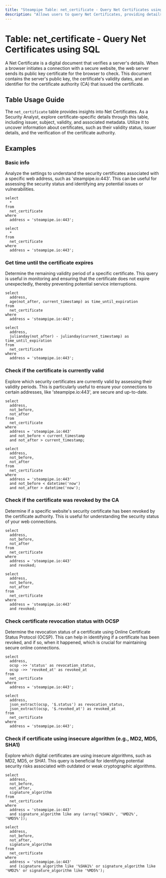 ```yaml
---
title: "Steampipe Table: net_certificate - Query Net Certificates using SQL"
description: "Allows users to query Net Certificates, providing details about the certificate's validity, issuer, subject, and other related information."
---
```


# Table: net_certificate - Query Net Certificates using SQL

A Net Certificate is a digital document that verifies a server's details. When a browser initiates a connection with a secure website, the web server sends its public key certificate for the browser to check. This document contains the server's public key, the certificate's validity dates, and an identifier for the certificate authority (CA) that issued the certificate.

## Table Usage Guide

The `net_certificate` table provides insights into Net Certificates. As a Security Analyst, explore certificate-specific details through this table, including issuer, subject, validity, and associated metadata. Utilize it to uncover information about certificates, such as their validity status, issuer details, and the verification of the certificate authority.

## Examples

### Basic info
Analyze the settings to understand the security certificates associated with a specific web address, such as 'steampipe.io:443'. This can be useful for assessing the security status and identifying any potential issues or vulnerabilities.

```sql+postgres
select
  *
from
  net_certificate
where
  address = 'steampipe.io:443';
```

```sql+sqlite
select
  *
from
  net_certificate
where
  address = 'steampipe.io:443';
```

### Get time until the certificate expires
Determine the remaining validity period of a specific certificate. This query is useful in monitoring and ensuring that the certificate does not expire unexpectedly, thereby preventing potential service interruptions.

```sql+postgres
select
  address,
  age(not_after, current_timestamp) as time_until_expiration
from
  net_certificate
where
  address = 'steampipe.io:443';
```

```sql+sqlite
select
  address,
  julianday(not_after) - julianday(current_timestamp) as time_until_expiration
from
  net_certificate
where
  address = 'steampipe.io:443';
```

### Check if the certificate is currently valid
Explore which security certificates are currently valid by assessing their validity periods. This is particularly useful to ensure your connections to certain addresses, like 'steampipe.io:443', are secure and up-to-date.

```sql+postgres
select
  address,
  not_before,
  not_after
from
  net_certificate
where
  address = 'steampipe.io:443'
  and not_before < current_timestamp
  and not_after > current_timestamp;
```

```sql+sqlite
select
  address,
  not_before,
  not_after
from
  net_certificate
where
  address = 'steampipe.io:443'
  and not_before < datetime('now')
  and not_after > datetime('now');
```

### Check if the certificate was revoked by the CA
Determine if a specific website's security certificate has been revoked by the certificate authority. This is useful for understanding the security status of your web connections.

```sql+postgres
select
  address,
  not_before,
  not_after
from
  net_certificate
where
  address = 'steampipe.io:443'
  and revoked;
```

```sql+sqlite
select
  address,
  not_before,
  not_after
from
  net_certificate
where
  address = 'steampipe.io:443'
  and revoked;
```

### Check certificate revocation status with OCSP
Determine the revocation status of a certificate using Online Certificate Status Protocol (OCSP). This can help in identifying if a certificate has been revoked, and if so, when it happened, which is crucial for maintaining secure online connections.

```sql+postgres
select
  address,
  ocsp ->> 'status' as revocation_status,
  ocsp ->> 'revoked_at' as revoked_at
from
  net_certificate
where
  address = 'steampipe.io:443';
```

```sql+sqlite
select
  address,
  json_extract(ocsp, '$.status') as revocation_status,
  json_extract(ocsp, '$.revoked_at') as revoked_at
from
  net_certificate
where
  address = 'steampipe.io:443';
```

### Check if certificate using insecure algorithm (e.g., MD2, MD5, SHA1)
Explore which digital certificates are using insecure algorithms, such as MD2, MD5, or SHA1. This query is beneficial for identifying potential security risks associated with outdated or weak cryptographic algorithms.

```sql+postgres
select
  address,
  not_before,
  not_after,
  signature_algorithm
from
  net_certificate
where
  address = 'steampipe.io:443'
  and signature_algorithm like any (array['%SHA1%', '%MD2%', '%MD5%']);
```

```sql+sqlite
select
  address,
  not_before,
  not_after,
  signature_algorithm
from
  net_certificate
where
  address = 'steampipe.io:443'
  and (signature_algorithm like '%SHA1%' or signature_algorithm like '%MD2%' or signature_algorithm like '%MD5%');
```